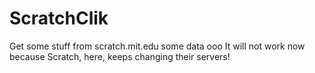 # ScratchClik
Get some stuff from scratch.mit.edu some data ooo
It will not work now because Scratch, here, keeps changing their servers!
